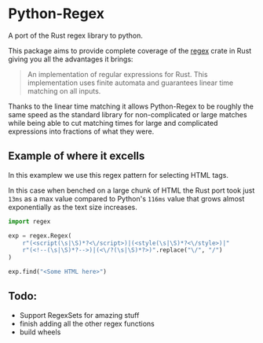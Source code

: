 # Python-Regex
A port of the Rust regex library to python.

This package aims to provide complete coverage of the [regex](https://github.com/rust-lang/regex) crate in Rust giving you all the advantages it brings:
> An implementation of regular expressions for Rust. This implementation uses finite automata and guarantees linear time matching on all inputs. 

Thanks to the linear time matching it allows Python-Regex to be roughly the same speed as the standard library for non-complicated or large matches while being able to cut matching times for large and complicated expressions into fractions of what they were.

## Example of where it excells

In this examplew we use this regex pattern for selecting HTML tags.

In this case when benched on a large chunk of HTML the Rust port took just `13ms` as a max value compared to Python's `116ms` value that grows almost exponentially as the text size increases.

```py
import regex

exp = regex.Regex(
    r"(<script(\s|\S)*?<\/script>)|(<style(\s|\S)*?<\/style>)|"
    r"(<!--(\s|\S)*?-->)|(<\/?(\s|\S)*?>)".replace("\/", "/")
)

exp.find("<Some HTML here>")
```

## Todo:
- Support RegexSets for amazing stuff
- finish adding all the other regex functions
- build wheels
